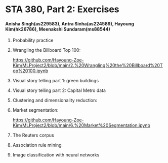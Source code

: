 # STA 380, Part 2: Exercises 
#### Anisha Singh(as229583), Antra Sinha(as224589), Hayoung Kim(hk26786), Meenakshi Sundaram(ms88544)


1. Probability practice

   

2. Wrangling the Billboard Top 100:

   https://github.com/Hayoung-Zoe-Kim/MLProject2/blob/main/2.%20Wrangling%20the%20Billboard%20Top%20100.ipynb

3. Visual story telling part 1: green buildings

4. Visual story telling part 2: Capital Metro data

5. Clustering and dimensionality reduction:

6. Market segmentation:

   https://github.com/Hayoung-Zoe-Kim/MLProject2/blob/main/6.%20Market%20Segmentation.ipynb

7. The Reuters corpus

8. Association rule mining

9. Image classification with neural networks

